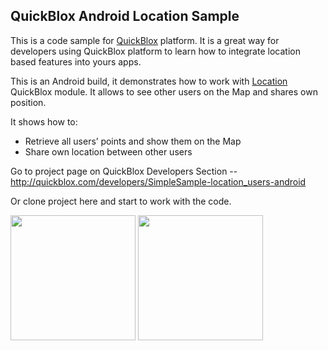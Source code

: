## QuickBlox Android Location Sample

This is a code sample for [QuickBlox](http://quickblox.com/) platform. It is a great way for developers using QuickBlox platform to learn how to integrate location based features into yours apps.

This is an Android build, it demonstrates how to work with [Location](http://quickblox.com/developers/Location) QuickBlox module.
It allows to see other users on the Map and shares own position.

It shows how to:
<ul>
<li> Retrieve all users’ points and show them on the Map</li>
<li> Share own location between other users </li>
</ul>

Go to project page on QuickBlox Developers Section -- <http://quickblox.com/developers/SimpleSample-location_users-android>

Or clone project here and start to work with the code.

<img src="http://files.quickblox.com/Sample_Location_1.png" width=200 />&nbsp;<img src="http://files.quickblox.com/Sample_Location_2.png" width=200 />&nbsp;
